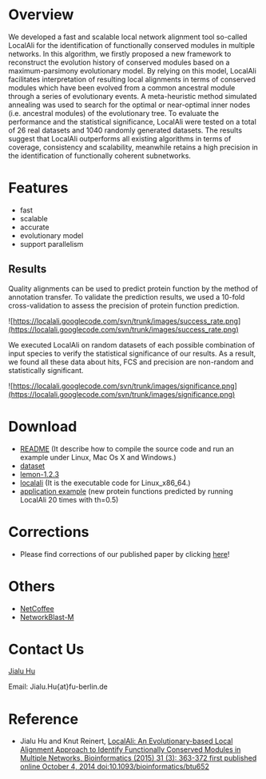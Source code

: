 # Overview #

We developed a fast and scalable local network alignment tool so-called LocalAli for the identification of functionally conserved modules in multiple networks. In this algorithm, we firstly proposed a new framework to reconstruct the evolution history of conserved
modules based on a maximum-parsimony evolutionary model. By relying on this model, LocalAli facilitates interpretation of resulting local alignments in terms of conserved modules which have been evolved from a common ancestral module through a series of evolutionary events. A meta-heuristic method simulated annealing was used to search for the optimal or near-optimal inner nodes (i.e. ancestral modules) of the evolutionary tree. To evaluate the performance and the statistical significance, LocalAli were tested on a total of 26 real datasets and 1040 randomly generated datasets. The results suggest that LocalAli outperforms all existing algorithms in terms of coverage, consistency and scalability, meanwhile retains a high precision in the identification of functionally coherent subnetworks.

# Features #

  * fast
  * scalable
  * accurate
  * evolutionary model
  * support parallelism

## Results ##

Quality alignments can be used to predict protein function by the method of annotation transfer. To validate the prediction results, we used a 10-fold cross-validation to assess the precision of protein function prediction.

![https://localali.googlecode.com/svn/trunk/images/success_rate.png](https://localali.googlecode.com/svn/trunk/images/success_rate.png)

We executed LocalAli on random datasets of each possible
combination of input species to verify the statistical significance of
our results. As a result, we found all these data about hits, FCS and
precision are non-random and statistically significant.

![https://localali.googlecode.com/svn/trunk/images/significance.png](https://localali.googlecode.com/svn/trunk/images/significance.png)

# Download #
  * [README](http://ftp.mi.fu-berlin.de/jhu/LocalAli/README.txt) (It describe how to compile the source code and run an example under Linux, Mac Os X and Windows.)
  * [dataset](http://ftp.mi.fu-berlin.de/jhu/LocalAli/dataset.tar.gz)
  * [lemon-1.2.3](http://ftp.mi.fu-berlin.de/jhu/LocalAli/lemon-1.2.3.tar.gz)
  * [localali](http://ftp.mi.fu-berlin.de/jhu/LocalAli/localali_linux_x86_64.tar.gz) (It is the executable code for Linux\_x86\_64.)
  * [application example](http://ftp.mi.fu-berlin.de/jhu/LocalAli/prediction/worm_fruitfly.txt) (new protein functions predicted by running LocalAli 20 times with th=0.5)

# Corrections #
  * Please find corrections of our published paper by clicking [here](https://code.google.com/p/localali/wiki/Corrections)!

# Others #
  * [NetCoffee](https://code.google.com/p/netcoffee/)
  * [NetworkBlast-M](http://www.cs.tau.ac.il/~bnet/License-nbm.htm)

# Contact Us #

[Jialu Hu](https://www.researchgate.net/profile/Jialu_Hu)

Email: Jialu.Hu{at}fu-berlin.de

# Reference #
  * Jialu Hu and Knut Reinert, [LocalAli: An Evolutionary-based Local Alignment Approach to Identify Functionally Conserved Modules in Multiple Networks, Bioinformatics (2015) 31 (3): 363-372 first published online October 4, 2014 doi:10.1093/bioinformatics/btu652](http://bioinformatics.oxfordjournals.org/content/31/3/363.full)
